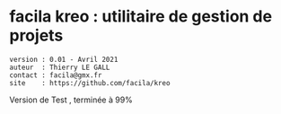 # facila kreo : utilitaire de gestion de projets

    version : 0.01 - Avril 2021
    auteur  : Thierry LE GALL 
    contact : facila@gmx.fr
    site    : https://github.com/facila/kreo


Version de Test , terminée à 99%
